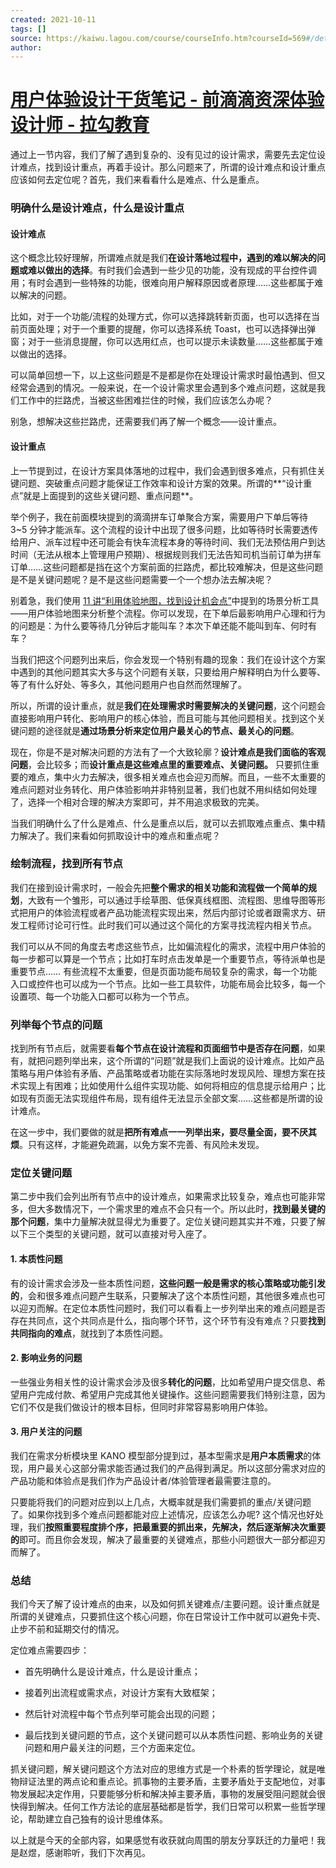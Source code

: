 ```yaml
---
created: 2021-10-11
tags: []
source: https://kaiwu.lagou.com/course/courseInfo.htm?courseId=569#/detail/pc?id=5842
author: 
---
```


# [用户体验设计干货笔记 - 前滴滴资深体验设计师 - 拉勾教育](https://kaiwu.lagou.com/course/courseInfo.htm?courseId=569#/detail/pc?id=5842)


通过上一节内容，我们了解了遇到复杂的、没有见过的设计需求，需要先去定位设计难点，找到设计重点，再着手设计。那么问题来了，所谓的设计难点和设计重点应该如何去定位呢？首先，我们来看看什么是难点、什么是重点。

### 明确什么是设计难点，什么是设计重点

#### 设计难点

这个概念比较好理解，所谓难点就是我们**在设计落地过程中，遇到的难以解决的问题或难以做出的选择**。有时我们会遇到一些少见的功能，没有现成的平台控件调用；有时会遇到一些特殊的功能，很难向用户解释原因或者原理……这些都属于难以解决的问题。

比如，对于一个功能/流程的处理方式，你可以选择跳转新页面，也可以选择在当前页面处理；对于一个重要的提醒，你可以选择系统 Toast，也可以选择弹出弹窗；对于一些消息提醒，你可以选用红点，也可以提示未读数量……这些都属于难以做出的选择。

可以简单回想一下，以上这些问题是不是都是你在处理设计需求时最怕遇到、但又经常会遇到的情况。一般来说，在一个设计需求里会遇到多个难点问题，这就是我们工作中的拦路虎，当被这些困难拦住的时候，我们应该怎么办呢？

别急，想解决这些拦路虎，还需要我们再了解一个概念——设计重点。

#### 设计重点

上一节提到过，在设计方案具体落地的过程中，我们会遇到很多难点，只有抓住关键问题、突破重点问题才能保证工作效率和设计方案的效果。所谓的\*\*“设计重点”就是上面提到的这些关键问题、重点问题\*\*。

举个例子，我在前面模块提到的滴滴拼车订单聚合方案，需要用户下单后等待 3~5 分钟才能派车。这个流程的设计中出现了很多问题，比如等待时长需要透传给用户、派车过程中还可能会有快车流程本身的等待时间、我们无法预估用户到达时间（无法从根本上管理用户预期）、根据规则我们无法告知司机当前订单为拼车订单……这些问题都是挡在这个方案前面的拦路虎，都比较难解决，但是这些问题是不是关键问题呢？是不是这些问题需要一个一个想办法去解决呢？

别着急，我们使用 [11 讲“利用体验地图，找到设计机会点”](https://kaiwu.lagou.com/course/courseInfo.htm?courseId=569#/detail/pc?id=5853)中提到的场景分析工具——用户体验地图来分析整个流程。你可以发现，在下单后最影响用户心理和行为的问题是：为什么要等待几分钟后才能叫车？本次下单还能不能叫到车、何时有车？

当我们把这个问题列出来后，你会发现一个特别有趣的现象：我们在设计这个方案中遇到的其他问题其实大多与这个问题有关联，只要给用户解释明白为什么要等、等了有什么好处、等多久，其他问题用户也自然而然理解了。

所以，所谓的设计重点，就是**我们在处理需求时需要解决的关键问题**，这个问题会直接影响用户转化、影响用户的核心体验，而且可能与其他问题相关。找到这个关键问题的途径就是**通过场景分析来定位用户最关心的节点、最关心的问题**。

现在，你是不是对解决问题的方法有了一个大致轮廓？**设计难点是我们面临的客观问题**，会比较多；而**设计重点是这些难点里的重要难点、关键问题。** 只要抓住重要的难点，集中火力去解决，很多相关难点也会迎刃而解。而且，一些不太重要的难点问题对业务转化、用户体验影响并非特别显著，我们也就不用纠结如何处理了，选择一个相对合理的解决方案即可，并不用追求极致的完美。

当我们明确什么了什么是难点、什么是重点以后，就可以去抓取难点重点、集中精力解决了。我们来看如何抓取设计中的难点和重点呢？

### 绘制流程，找到所有节点

我们在接到设计需求时，一般会先把**整个需求的相关功能和流程做一个简单的规划**，大致有一个雏形，可以通过手绘草图、低保真线框图、流程图、思维导图等形式把用户的体验流程或者产品功能流程实现出来，然后内部讨论或者跟需求方、研发工程师讨论可行性。此时我们可以通过这个简化的方案寻找流程内相关节点。

我们可以从不同的角度去考虑这些节点，比如偏流程化的需求，流程中用户体验的每一步都可以算是一个节点；比如打车时点击发单是一个重要节点，等待派单也是重要节点…… 有些流程不太重要，但是页面功能布局较复杂的需求，每一个功能入口或控件也可以成为一个节点。比如一些工具软件，功能布局会比较多，每一个设置项、每一个功能入口都可以称为一个节点。

### 列举每个节点的问题

找到所有节点后，就需要看**每个节点在设计流程和页面细节中是否存在问题**，如果有，就把问题列举出来，这个所谓的“问题”就是我们上面说的设计难点。比如产品策略与用户体验有矛盾、产品策略或者功能在实际落地时发现风险、理想方案在技术实现上有困难；比如使用什么组件实现功能、如何将相应的信息提示给用户；比如现有页面无法实现组件布局，现有组件无法显示全部文案……这些都是所谓的设计难点。

在这一步中，我们要做的就是**把所有难点一一列举出来，要尽量全面，要不厌其烦**。只有这样，才能避免疏漏，以免方案不完善、有风险未发现。

### 定位关键问题

第二步中我们会列出所有节点中的设计难点，如果需求比较复杂，难点也可能非常多，但大多数情况下，一个需求里的难点不会只有一个。所以此时，**找到最关键的那个问题**，集中力量解决就显得尤为重要了。定位关键问题其实并不难，只要了解以下三个类型的关键问题，就可以直接对号入座了。

#### 1\. 本质性问题

有的设计需求会涉及一些本质性问题，**这些问题一般是需求的核心策略或功能引发的**，会和很多难点问题产生联系，只要解决了这个本质性问题，其他很多难点也可以迎刃而解。在定位本质性问题时，我们可以看看上一步列举出来的难点问题是否存在共同点，这个共同点是什么，指向哪个环节，这个环节有没有难点？只要**找到共同指向的难点**，就找到了本质性问题。

#### 2\. 影响业务的问题

一些强业务相关性的设计需求会涉及很多**转化的问题**，比如希望用户提交信息、希望用户完成付款、希望用户完成其他关键操作。这些问题需要我们特别注意，因为它们不仅是我们做设计的根本目标，但同时非常容易影响用户体验。

#### 3\. 用户关注的问题

我们在需求分析模块里 KANO 模型部分提到过，基本型需求是**用户本质需求**的体现，用户最关心这部分需求能否通过我们的产品得到满足。所以这部分需求对应的产品功能和体验点是我们作为产品设计者/体验管理者最需要注意的。

只要能将我们的问题对应到以上几点，大概率就是我们需要抓的重点/关键问题了。如果你找到多个难点问题都能对应上述情况，应该怎么办呢? 这个情况也好处理，我们**按照重要程度排个序，把最重要的抓出来，先解决，然后逐渐解决次重要的**即可。而且你会发现，解决了最重要的关键难点，那些小问题很大一部分都迎刃而解了。

### 总结

我们今天了解了设计难点的由来，以及如何抓关键难点/主要问题。设计重点就是所谓的关键难点，只要抓住这个核心问题，你在日常设计工作中就可以避免卡壳、止步不前和延期交付的情况。

定位难点需要四步：

-   首先明确什么是设计难点，什么是设计重点；
    
-   接着列出流程或需求点，对设计方案有大致框架；
    
-   然后针对流程中每个节点列举可能会出现的问题；
    
-   最后找到关键问题的节点，这个关键问题可以从本质性问题、影响业务的关键问题和用户最关注的问题，三个方面来定位。
    

抓关键问题，解关键问题这个方法对应的思维方式是一个朴素的哲学理论，就是唯物辩证法里的两点论和重点论。抓事物的主要矛盾，主要矛盾处于支配地位，对事物发展起决定作用，只要能够分析和解决掉主要矛盾，事物的发展受阻问题就会很快得到解决。任何工作方法论的底层基础都是哲学，我们日常可以积累一些哲学理论，帮助建立自己独有的设计思维体系。

以上就是今天的全部内容，如果感觉有收获就向周围的朋友分享跃迁的力量吧！我是赵煜，感谢聆听，我们下次再见。
